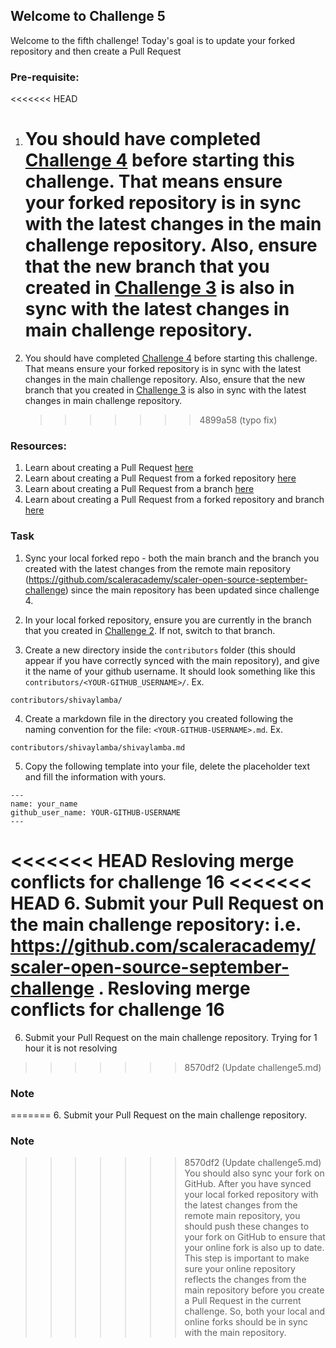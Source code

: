 ## Welcome to Challenge 5

Welcome to the fifth challenge!
Today's goal is to update your forked repository and then create a Pull Request

### Pre-requisite:

<<<<<<< HEAD

1. # You should have completed [Challenge 4](https://github.com/scaleracademy/scaler-open-source-september-challenge) before starting this challenge. That means ensure your forked repository is in sync with the latest changes in the main challenge repository. Also, ensure that the new branch that you created in [Challenge 3](https://github.com/scaleracademy/scaler-open-source-september-challenge/blob/main/Challenges/challenge3.md) is also in sync with the latest changes in main challenge repository.
1. You should have completed [Challenge 4](https://github.com/scaleracademy/scaler-open-source-september-challenge) before starting this challenge. That means ensure your forked repository is in sync with the latest changes in the main challenge repository. Also, ensure that the new branch that you created in [Challenge 3](https://github.com/scaleracademy/scaler-open-source-september-challenge/blob/main/Challenges/challenge3.md) is also in sync with the latest changes in main challenge repository.
   > > > > > > > 4899a58 (typo fix)

### Resources:

1. Learn about creating a Pull Request [here](https://docs.github.com/en/github/collaborating-with-issues-and-pull-requests/creating-a-pull-request)
2. Learn about creating a Pull Request from a forked repository [here](https://docs.github.com/en/github/collaborating-with-issues-and-pull-requests/creating-a-pull-request-from-a-fork)
3. Learn about creating a Pull Request from a branch [here](https://docs.github.com/en/github/collaborating-with-issues-and-pull-requests/creating-a-pull-request#creating-the-pull-request)
4. Learn about creating a Pull Request from a forked repository and branch [here](https://docs.github.com/en/github/collaborating-with-issues-and-pull-requests/creating-a-pull-request-from-a-fork#creating-the-pull-request)

### Task

1. Sync your local forked repo - both the main branch and the branch you created with the latest changes from the remote main repository (https://github.com/scaleracademy/scaler-open-source-september-challenge) since the main repository has been updated since challenge 4.

2. In your local forked repository, ensure you are currently in the branch that you created in [Challenge 2](https://github.com/scaleracademy/scaler-open-source-september-challenge/blob/main/Challenges/challenge2.md). If not, switch to that branch.

3. Create a new directory inside the `contributors` folder (this should appear if you have correctly synced with the main repository), and give it the name of your github username. It should look something like this `contributors/<YOUR-GITHUB_USERNAME>/`. Ex.

```
contributors/shivaylamba/
```

4. Create a markdown file in the directory you created following the naming convention for the file: `<YOUR-GITHUB-USERNAME>.md`. Ex.

```
contributors/shivaylamba/shivaylamba.md
```

5. Copy the following template into your file, delete the placeholder text and fill the information with yours.

```
---
name: your_name
github_user_name: YOUR-GITHUB-USERNAME
---
```
<<<<<<< HEAD
Resloving merge conflicts for challenge 16
<<<<<<< HEAD 6. Submit your Pull Request on the main challenge repository: i.e. https://github.com/scaleracademy/scaler-open-source-september-challenge .
Resloving merge conflicts for challenge 16
======= 
6. Submit your Pull Request on the main challenge repository.
Trying for 1 hour it is not resolving

> > > > > > > 8570df2 (Update challenge5.md)

### Note

=======
6. Submit your Pull Request on the main challenge repository.



### Note
>>>>>>> 8570df2 (Update challenge5.md)
You should also sync your fork on GitHub. After you have synced your local forked repository with the latest changes from the remote main repository, you should push these changes to your fork on GitHub to ensure that your online fork is also up to date. This step is important to make sure your online repository reflects the changes from the main repository before you create a Pull Request in the current challenge. So, both your local and online forks should be in sync with the main repository.
